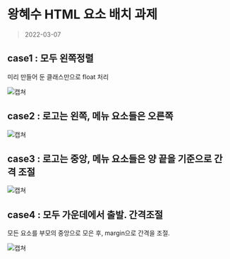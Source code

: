 # 왕혜수  HTML 요소 배치 과제

> 2022-03-07

## case1 : 모두 왼쪽정렬
미리 만들어 둔 클래스만으로 float 처리

![캡쳐](./1.png)

## case2 : 로고는 왼쪽, 메뉴 요소들은 오른쪽


![캡쳐](./2.png)

## case3 : 로고는 중앙, 메뉴 요소들은 양 끝을 기준으로 간격 조절

![캡쳐](/3.png)

## case4 : 모두 가운데에서 출발. 간격조절
모든 요소를 부모의 중앙으로 모은 후, margin으로 간격을 조절.


![캡쳐](./4.png)










